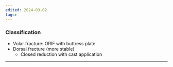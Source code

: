 ```yaml
---
edited: 2024-03-02
tags:
---
```

### Classification
- Volar fracture: ORIF with buttress plate
- Dorsal fracture (more stable)
	- Closed reduction with cast application

---
